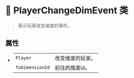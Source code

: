 # 🔖 PlayerChangeDimEvent 类

>表示玩家改变维度的事件。

## 属性
- 
    |||
    |-|-|
    |`Player`|改变维度的玩家。|
    |`ToDimensionId`|前往的维度id。|

